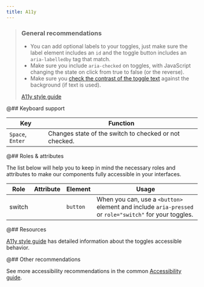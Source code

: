 ```yaml
---
title: A11y
---
```


> ### General recommendations
>
> - You can add optional labels to your toggles, just make sure the label element includes an `id` and the toggle button includes an `aria-labelledby` tag that match.
> - Make sure you include `aria-checked` on toggles, with JavaScript changing the state on click from true to false (or the reverse).
> - Make sure you [check the contrast of the toggle text](/style/palette/palette-a11y/) against the background (if text is used).
>
> [A11y style guide](https://a11y-style-guide.com/style-guide/section-forms.html#kssref-forms-toggles)

@## Keyboard support

| Key              | Function                                               |
| ---------------- | ------------------------------------------------------ |
| `Space`, `Enter` | Changes state of the switch to checked or not checked. |

@## Roles & attributes

The list below will help you to keep in mind the necessary roles and attributes to make our components fully accessible in your interfaces.

| Role   | Attribute | Element  | Usage                                                                                                  |
| ------ | --------- | -------- | ------------------------------------------------------------------------------------------------------ |
| switch |           | `button` | When you can, use a `<button>` element and include `aria-pressed` or `role="switch"` for your toggles. |

@## Resources

[A11y style guide](https://a11y-style-guide.com/style-guide/section-forms.html#kssref-forms-toggles) has detailed information about the toggles accessible behavior.

@## Other recommendations

See more accessibility recommendations in the common [Accessibility guide](/core-principles/a11y/).
